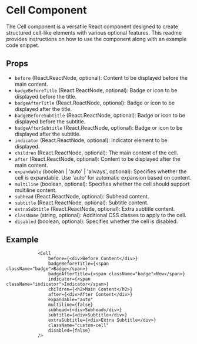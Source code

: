 # Cell Component

The Cell component is a versatile React component designed to create structured cell-like elements with various optional features. This readme provides instructions on how to use the component along with an example code snippet.

## Props

- `before` (React.ReactNode, optional): Content to be displayed before the main content.
- `badgeBeforeTitle` (React.ReactNode, optional): Badge or icon to be displayed before the title.
- `badgeAfterTitle` (React.ReactNode, optional): Badge or icon to be displayed after the title.
- `badgeBeforeSubtitle` (React.ReactNode, optional): Badge or icon to be displayed before the subtitle.
- `badgeAfterSubtitle` (React.ReactNode, optional): Badge or icon to be displayed after the subtitle.
- `indicator` (React.ReactNode, optional): Indicator element to be displayed.
- `children` (React.ReactNode, optional): The main content of the cell.
- `after` (React.ReactNode, optional): Content to be displayed after the main content.
- `expandable` (boolean | 'auto' | 'always', optional): Specifies whether the cell is expandable. Use 'auto' for automatic expansion based on content.
- `multiline` (boolean, optional): Specifies whether the cell should support multiline content.
- `subhead` (React.ReactNode, optional): Subhead content.
- `subtitle` (React.ReactNode, optional): Subtitle content.
- `extraSubtitle` (React.ReactNode, optional): Extra subtitle content.
- `className` (string, optional): Additional CSS classes to apply to the cell.
- `disabled` (boolean, optional): Specifies whether the cell is disabled.

## Example 

```
            <Cell
                before={<div>Before Content</div>}
                badgeBeforeTitle={<span className="badge">Badge</span>}
                badgeAfterTitle={<span className="badge">New</span>}
                indicator={<span className="indicator">Indicator</span>}
                children={<h2>Main Content</h2>}
                after={<div>After Content</div>}
                expandable="auto"
                multiline={false}
                subhead={<div>Subhead</div>}
                subtitle={<div>Subtitle</div>}
                extraSubtitle={<div>Extra Subtitle</div>}
                className="custom-cell"
                disabled={false}
            />
```